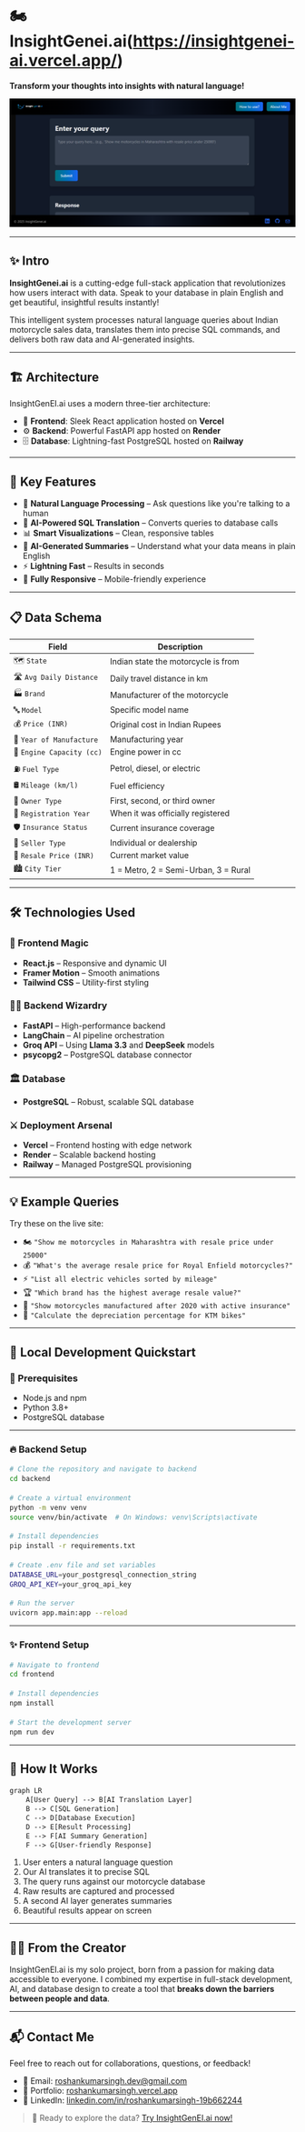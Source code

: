 # 🏍️ InsightGenei.ai(https://insightgenei-ai.vercel.app/)

**Transform your thoughts into insights with natural language!**

![InsightGenei.ai](./frontend/src/assets/cover.png)

---


## ✨ Intro

**InsightGenei.ai** is a cutting-edge full-stack application that revolutionizes how users interact with data. Speak to your database in plain English and get beautiful, insightful results instantly!

This intelligent system processes natural language queries about Indian motorcycle sales data, translates them into precise SQL commands, and delivers both raw data and AI-generated insights.

---

## 🏗️ Architecture

InsightGenEI.ai uses a modern three-tier architecture:

- 🎨 **Frontend**: Sleek React application hosted on **Vercel**
- ⚙️ **Backend**: Powerful FastAPI app hosted on **Render**
- 🗄️ **Database**: Lightning-fast PostgreSQL hosted on **Railway**

---

## 🚀 Key Features

- 💬 **Natural Language Processing** – Ask questions like you're talking to a human
- 🧠 **AI-Powered SQL Translation** – Converts queries to database calls
- 📊 **Smart Visualizations** – Clean, responsive tables
- 🔮 **AI-Generated Summaries** – Understand what your data means in plain English
- ⚡ **Lightning Fast** – Results in seconds
- 📱 **Fully Responsive** – Mobile-friendly experience

---

## 📋 Data Schema

| Field                 | Description                                        |
|----------------------|----------------------------------------------------|
| 🗺️ `State`            | Indian state the motorcycle is from               |
| 🛣️ `Avg Daily Distance` | Daily travel distance in km                     |
| 🏭 `Brand`            | Manufacturer of the motorcycle                    |
| 🔤 `Model`            | Specific model name                               |
| 💰 `Price (INR)`      | Original cost in Indian Rupees                    |
| 📅 `Year of Manufacture` | Manufacturing year                             |
| 🔧 `Engine Capacity (cc)` | Engine power in cc                            |
| ⛽ `Fuel Type`        | Petrol, diesel, or electric                        |
| 🛢️ `Mileage (km/l)`   | Fuel efficiency                                   |
| 👤 `Owner Type`       | First, second, or third owner                     |
| 📝 `Registration Year` | When it was officially registered                |
| 🛡️ `Insurance Status` | Current insurance coverage                        |
| 🏪 `Seller Type`      | Individual or dealership                          |
| 💸 `Resale Price (INR)` | Current market value                            |
| 🏙️ `City Tier`        | 1 = Metro, 2 = Semi-Urban, 3 = Rural              |

---

## 🛠️ Technologies Used

### 🌈 Frontend Magic

- **React.js** – Responsive and dynamic UI
- **Framer Motion** – Smooth animations
- **Tailwind CSS** – Utility-first styling

### 🧙‍♂️ Backend Wizardry

- **FastAPI** – High-performance backend
- **LangChain** – AI pipeline orchestration
- **Groq API** – Using **Llama 3.3** and **DeepSeek** models
- **psycopg2** – PostgreSQL database connector

### 🏛️ Database

- **PostgreSQL** – Robust, scalable SQL database

### ⚔️ Deployment Arsenal

- **Vercel** – Frontend hosting with edge network
- **Render** – Scalable backend hosting
- **Railway** – Managed PostgreSQL provisioning

---

## 💡 Example Queries

Try these on the live site:

- 🏍️ `"Show me motorcycles in Maharashtra with resale price under 25000"`
- 💰 `"What's the average resale price for Royal Enfield motorcycles?"`
- ⚡ `"List all electric vehicles sorted by mileage"`
- 🏆 `"Which brand has the highest average resale value?"`
- 📝 `"Show motorcycles manufactured after 2020 with active insurance"`
- 🧮 `"Calculate the depreciation percentage for KTM bikes"`

---

## 🧪 Local Development Quickstart

### 🔧 Prerequisites

- Node.js and npm
- Python 3.8+
- PostgreSQL database

---

### 🔥 Backend Setup

```bash
# Clone the repository and navigate to backend
cd backend

# Create a virtual environment
python -m venv venv
source venv/bin/activate  # On Windows: venv\Scripts\activate

# Install dependencies
pip install -r requirements.txt

# Create .env file and set variables
DATABASE_URL=your_postgresql_connection_string
GROQ_API_KEY=your_groq_api_key

# Run the server
uvicorn app.main:app --reload
```

---

### ✨ Frontend Setup

```bash
# Navigate to frontend
cd frontend

# Install dependencies
npm install

# Start the development server
npm run dev
```

---

## 🔄 How It Works

```mermaid
graph LR
    A[User Query] --> B[AI Translation Layer]
    B --> C[SQL Generation]
    C --> D[Database Execution]
    D --> E[Result Processing]
    E --> F[AI Summary Generation]
    F --> G[User-friendly Response]
```

1. User enters a natural language question  
2. Our AI translates it to precise SQL  
3. The query runs against our motorcycle database  
4. Raw results are captured and processed  
5. A second AI layer generates summaries  
6. Beautiful results appear on screen  

---

## 👨‍💻 From the Creator

InsightGenEI.ai is my solo project, born from a passion for making data accessible to everyone. I combined my expertise in full-stack development, AI, and database design to create a tool that **breaks down the barriers between people and data**.

---

## 📬 Contact Me
Feel free to reach out for collaborations, questions, or feedback!

- 📧 Email: [roshankumarsingh.dev@gmail.com](mailto:roshankumarsingh.dev@gmail.com)  
- 🔗 Portfolio: [roshankumarsingh.vercel.app](https://roshankumarsingh.vercel.app)  
- 💼 LinkedIn: [linkedin.com/in/roshankumarsingh-19b662244](https://www.linkedin.com/in/roshankumarsingh-19b662244)  


> 🌟 Ready to explore the data? [Try InsightGenEI.ai now!](https://insightgenei-ai.vercel.app/) 